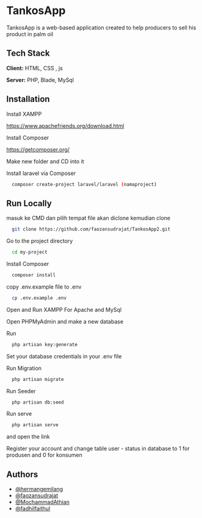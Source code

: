 # TankosApp

TankosApp is a web-based application created to help producers to sell his product in palm oil

## Tech Stack

**Client:** HTML, CSS , js

**Server:** PHP, Blade, MySql


## Installation

Install XAMPP

https://www.apachefriends.org/download.html


Install Composer 

https://getcomposer.org/


Make new folder and CD into it


Install laravel via Composer

```bash
  composer create-project laravel/laravel (namaproject) 
```

## Run Locally

masuk ke CMD dan pilih tempat file akan diclone kemudian clone


```bash
  git clone https://github.com/faozansudrajat/TankosApp2.git
```

Go to the project directory

```bash
  cd my-project
```

Install Composer

```bash
  composer install
```

copy .env.example file to .env

```bash
  cp .env.example .env
```

Open and Run XAMPP For Apache and MySql


Open PHPMyAdmin and make a new database

Run

```bash
  php artisan key:generate
```

Set your database credentials in your .env  file

Run Migration

```bash
  php artisan migrate
```

Run Seeder

```bash
  php artisan db:seed
```
Run serve

```bash
  php artisan serve
```
and open the link

Register your account and change table user - status in database to 1 for produsen and 0 for konsumen

## Authors

- [@hermangemilang](https://github.com/hermangemilang)
- [@faozansudrajat](https://github.com/faozansudrajat)
- [@MochammadAthian](https://github.com/MochammadAthian)
- [@fadhilfaithul](https://github.com/fadilfaithula)


